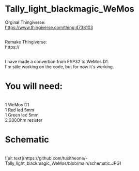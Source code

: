 #  Tally_light_blackmagic_WeMos

Orginal Thingiverse: <br>
	https://www.thingiverse.com/thing:4738103
<br><br>

Remake Thingiverse: <br>
	https://
<br><br>

I have made a convertion from ESP32 to WeMos D1. <br>
I´m stile working on the code, but for now it´s working. <br>

# You will need:
<br>
1 WeMos D1 <br>
1 Red led 5mm <br>
1 Green led 5mm <br>
2 200Ohm resister <br>

# Schematic
<br>
![alt text](https://github.com/tuxitheone/-Tally_light_blackmagic_WeMos/blob/main/schematic.JPG)

